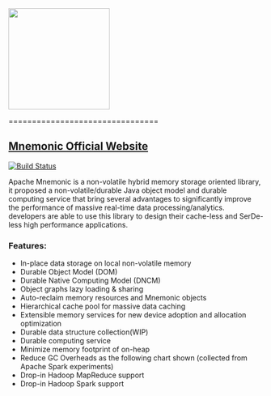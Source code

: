 <img src="https://mnemonic.incubator.apache.org/img/mnemonic_logo.png" width=200 />

================================

## <a href="https://mnemonic.incubator.apache.org/" target="_blank">Mnemonic Official Website</a>

[![Build Status](https://travis-ci.org/NonVolatileComputing/incubator-mnemonic.svg?branch=master)](https://travis-ci.org/NonVolatileComputing/incubator-mnemonic)

Apache Mnemonic is a non-volatile hybrid memory storage oriented library, it proposed a non-volatile/durable Java object model and durable computing service that bring several advantages to significantly improve the performance of massive real-time data processing/analytics. developers are able to use this library to design their cache-less and SerDe-less high performance applications.

### Features:

* In-place data storage on local non-volatile memory
* Durable Object Model (DOM)
* Durable Native Computing Model (DNCM)
* Object graphs lazy loading & sharing
* Auto-reclaim memory resources and Mnemonic objects
* Hierarchical cache pool for massive data caching
* Extensible memory services for new device adoption and allocation optimization
* Durable data structure collection(WIP)
* Durable computing service
* Minimize memory footprint of on-heap
* Reduce GC Overheads as the following chart shown (collected from Apache Spark experiments)
* Drop-in Hadoop MapReduce support
* Drop-in Hadoop Spark support

